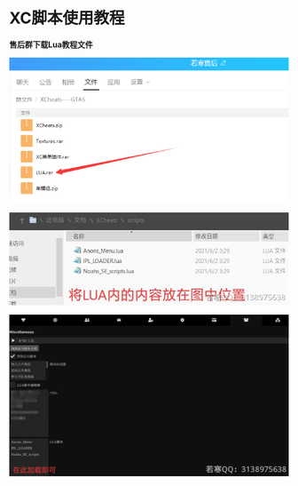 # XC脚本使用教程

**售后群下载Lua教程文件**

![](<../../.gitbook/assets/image (81).png>)

![](<../../.gitbook/assets/image (56).png>)

![](<../../.gitbook/assets/image (76).png>)
